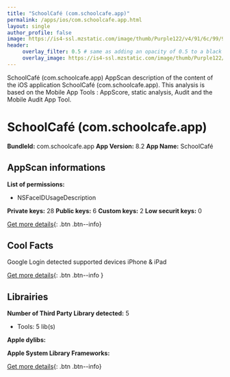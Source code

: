 ```yaml
---
title: "SchoolCafé (com.schoolcafe.app)"
permalink: /apps/ios/com.schoolcafe.app.html
layout: single
author_profile: false
image: https://is4-ssl.mzstatic.com/image/thumb/Purple122/v4/91/6c/99/916c9959-272d-bd23-93c4-5ba54ce9cf56/AppIcon-0-0-1x_U007emarketing-0-0-0-10-0-0-sRGB-0-0-0-GLES2_U002c0-512MB-85-220-0-0.png/512x512bb.jpg
header: 
     overlay_filter: 0.5 # same as adding an opacity of 0.5 to a black background
     overlay_image: https://is4-ssl.mzstatic.com/image/thumb/Purple122/v4/91/6c/99/916c9959-272d-bd23-93c4-5ba54ce9cf56/AppIcon-0-0-1x_U007emarketing-0-0-0-10-0-0-sRGB-0-0-0-GLES2_U002c0-512MB-85-220-0-0.png/512x512bb.jpg
---
```

SchoolCafé (com.schoolcafe.app) AppScan description of the content of the iOS application SchoolCafé (com.schoolcafe.app). This analysis is based on the Mobile App Tools : AppScore, static analysis, Audit and the Mobile Audit App Tool.

# SchoolCafé (com.schoolcafe.app)

**BundleId:** com.schoolcafe.app
**App Version:** 8.2
**App Name:** SchoolCafé


## AppScan informations 

**List of permissions:** 
- NSFaceIDUsageDescription
  
  
**Private keys:** 28
**Public keys:** 6
**Custom keys:** 2
**Low securit keys:** 0
  
[Get more details](/pricing.html){: .btn .btn--info}

## Cool Facts

Google Login detected
supported devices iPhone & iPad
  
[Get more details](/pricing.html){: .btn .btn--info }

## Librairies 
**Number of Third Party Library detected:** 5
- Tools: 5 lib(s)


**Apple dylibs:**


**Apple System Library Frameworks:**


  
[Get more details](/pricing.html){: .btn .btn--info}

